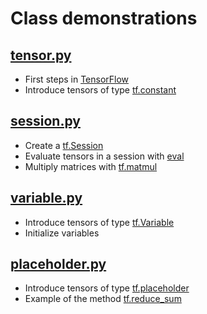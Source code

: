 # Class demonstrations

## [tensor.py](tensor.py)
- First steps in [TensorFlow](https://www.tensorflow.org/)
- Introduce tensors of type [tf.constant](https://www.tensorflow.org/api_docs/python/tf/constant)

## [session.py](session.py)
- Create a [tf.Session](https://www.tensorflow.org/api_docs/python/tf/Session)
- Evaluate tensors in a session with [eval](https://www.tensorflow.org/api_docs/python/tf/Tensor#eval)
- Multiply matrices with [tf.matmul](https://www.tensorflow.org/api_docs/python/tf/matmul)

## [variable.py](variable.py)
- Introduce tensors of type [tf.Variable](https://www.tensorflow.org/api_docs/python/tf/Variable)
- Initialize variables

## [placeholder.py](placeholder.py)
- Introduce tensors of type [tf.placeholder](https://www.tensorflow.org/api_docs/python/tf/placeholder)
- Example of the method [tf.reduce_sum](https://www.tensorflow.org/api_docs/python/tf/reduce_sum)
